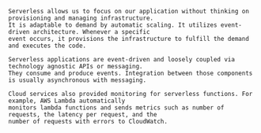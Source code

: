     Serverless allows us to focus on our application without thinking on provisioning and managing infrastructure.
    It is adaptable to demand by automatic scaling. It utilizes event-driven architecture. Whenever a specific 
    event occurs, it provisions the infrastructure to fulfill the demand and executes the code.

    Serverless applications are event-driven and loosely coupled via technology agnostic APIs or messaging. 
    They consume and produce events. Integration between those components is usually asynchronous with messaging.
    
    Cloud services also provided monitoring for serverless functions. For example, AWS Lambda automatically
    monitors lambda functions and sends metrics such as number of requests, the latency per request, and the
    number of requests with errors to CloudWatch.
    